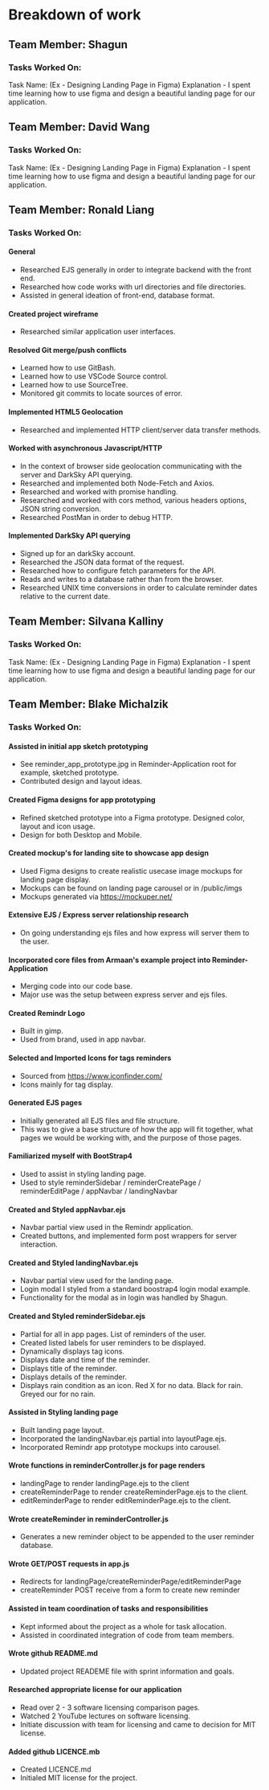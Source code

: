 # Breakdown of work

## Team Member: Shagun
### Tasks Worked On:
Task Name: (Ex - Designing Landing Page in Figma)
Explanation - I spent time learning how to use figma and design a beautiful landing page for our application.

## Team Member: David Wang
### Tasks Worked On:
Task Name: (Ex - Designing Landing Page in Figma)
Explanation - I spent time learning how to use figma and design a beautiful landing page for our application.

## Team Member: Ronald Liang
### Tasks Worked On:
#### General
- Researched EJS generally in order to integrate backend with the front end.
- Researched how code works with url directories and file directories.
- Assisted in general ideation of front-end, database format.

#### Created project wireframe
- Researched similar application user interfaces.

#### Resolved Git merge/push conflicts
- Learned how to use GitBash.
- Learned how to use VSCode Source control.
- Learned how to use SourceTree.
- Monitored git commits to locate sources of error.

#### Implemented HTML5 Geolocation
- Researched and implemented HTTP client/server data transfer methods.

#### Worked with asynchronous Javascript/HTTP
- In the context of browser side geolocation communicating with the server and DarkSky API querying.
- Researched and implemented both Node-Fetch and Axios.
- Researched and worked with promise handling.
- Researched and worked with cors method, various headers options, JSON string conversion.
- Researched PostMan in order to debug HTTP.

#### Implemented DarkSky API querying
- Signed up for an darkSky account.
- Researched the JSON data format of the request.
- Researched how to configure fetch parameters for the API.
- Reads and writes to a database rather than from the browser.
- Researched UNIX time conversions in order to calculate reminder dates relative to the current date.

## Team Member: Silvana Kalliny
### Tasks Worked On:
Task Name: (Ex - Designing Landing Page in Figma)
Explanation - I spent time learning how to use figma and design a beautiful landing page for our application.

## Team Member: Blake Michalzik

### Tasks Worked On:

#### Assisted in initial app sketch prototyping

- See reminder_app_prototype.jpg in Reminder-Application root for example, sketched prototype. 
- Contributed design and layout ideas.

#### Created Figma designs for app prototyping

- Refined sketched prototype into a Figma prototype. Designed color, layout and icon usage.
- Design for both Desktop and Mobile.

#### Created mockup's for landing site to showcase app design

- Used Figma designs to create realistic usecase image mockups for landing page display.
- Mockups can be found on landing page carousel or in /public/imgs
- Mockups generated via https://mockuper.net/

#### Extensive EJS / Express server relationship research

- On going understanding ejs files and how express will server them to the user.

#### Incorporated core files from Armaan's example project into Reminder-Application

- Merging code into our code base.
- Major use was the setup between express server and ejs files.

#### Created Remindr Logo

- Built in gimp.
- Used from brand, used in app navbar.

#### Selected and Imported Icons for tags reminders

- Sourced from https://www.iconfinder.com/
- Icons mainly for tag display.

#### Generated EJS pages

- Initially generated all EJS files and file structure.
- This was to give a base structure of how the app will fit together, what pages we would be working with, and the purpose of those pages.

#### Familiarized myself with BootStrap4

- Used to assist in styling landing page.
- Used to style reminderSidebar / reminderCreatePage / reminderEditPage / appNavbar / landingNavbar

#### Created and Styled appNavbar.ejs

- Navbar partial view used in the Remindr application.
- Created buttons, and implemented form post wrappers for server interaction.

#### Created and Styled landingNavbar.ejs

- Navbar partial view used for the landing page.
- Login modal I styled from a standard boostrap4 login modal example.
- Functionality for the modal as in login was handled by Shagun.

#### Created and Styled reminderSidebar.ejs

- Partial for all in app pages. List of reminders of the user.
- Created listed labels for user reminders to be displayed.
- Dynamically displays tag icons.
- Displays date and time of the reminder.
- Displays title of the reminder.
- Displays details of the reminder.
- Displays rain condition as an icon. Red X for no data. Black for rain. Greyed our for no rain.

#### Assisted in Styling landing page

- Built landing page layout.
- Incorporated the landingNavbar.ejs partial into layoutPage.ejs.
- Incorporated Remindr app prototype mockups into carousel.

#### Wrote functions in reminderController.js for page renders

- landingPage to render landingPage.ejs to the client
- createReminderPage to render createReminderPage.ejs to the client.
- editReminderPage to render editReminderPage.ejs to the client.

#### Wrote createReminder in reminderController.js

- Generates a new reminder object to be appended to the user reminder database.

#### Wrote GET/POST requests in app.js

- Redirects for landingPage/createReminderPage/editReminderPage
- createReminder POST receive from a form to create new reminder

#### Assisted in team coordination of tasks and responsibilities

- Kept informed about the project as a whole for task allocation.
- Assisted in coordinated integration of code from team members.

#### Wrote github README.md

- Updated project READEME file with sprint information and goals.

#### Researched appropriate license for our application

- Read over 2 - 3 software licensing comparison pages.
- Watched 2 YouTube lectures on software licensing.
- Initiate discussion with team for licensing and came to decision for MIT license.

#### Added github LICENCE.mb

- Created LICENCE.md
- Initialed MIT license for the project.
